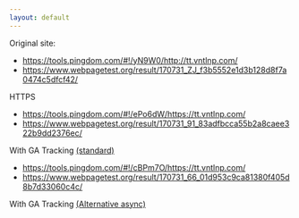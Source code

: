 ```yaml
---
layout: default
---
```


Original site:

- <https://tools.pingdom.com/#!/yN9W0/http://tt.vntlnp.com/>
- <https://www.webpagetest.org/result/170731_ZJ_f3b5552e1d3b128d8f7a0474c5dfcf42/>

HTTPS

- <https://tools.pingdom.com/#!/ePo6dW/https://tt.vntlnp.com/>
- <https://www.webpagetest.org/result/170731_91_83adfbcca55b2a8caee322b9dd2376ec/>

With GA Tracking [(standard)](https://developers.google.com/analytics/devguides/collection/analyticsjs/)

- <https://tools.pingdom.com/#!/cBPm7O/https://tt.vntlnp.com/>
- <https://www.webpagetest.org/result/170731_66_01d953c9ca81380f405d8b7d33060c4c/>

With GA Tracking [(Alternative async)](https://developers.google.com/analytics/devguides/collection/analyticsjs/)
